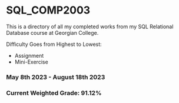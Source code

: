 # SQL_COMP2003

This is a directory of all my completed works from my SQL Relational Database course at Georgian College.

Difficulty Goes from Highest to Lowest:
- Assignment
- Mini-Exercise

### May 8th 2023 - August 18th 2023
### Current Weighted Grade: 91.12%
